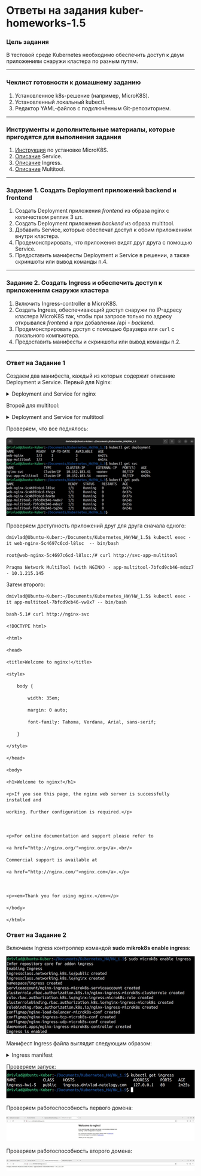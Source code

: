 # Ответы на задания kuber-homeworks-1.5  

### Цель задания

В тестовой среде Kubernetes необходимо обеспечить доступ к двум приложениям снаружи кластера по разным путям.

------

### Чеклист готовности к домашнему заданию

1. Установленное k8s-решение (например, MicroK8S).
2. Установленный локальный kubectl.
3. Редактор YAML-файлов с подключённым Git-репозиторием.

------

### Инструменты и дополнительные материалы, которые пригодятся для выполнения задания

1. [Инструкция](https://microk8s.io/docs/getting-started) по установке MicroK8S.
2. [Описание](https://kubernetes.io/docs/concepts/services-networking/service/) Service.
3. [Описание](https://kubernetes.io/docs/concepts/services-networking/ingress/) Ingress.
4. [Описание](https://github.com/wbitt/Network-MultiTool) Multitool.

------

### Задание 1. Создать Deployment приложений backend и frontend

1. Создать Deployment приложения _frontend_ из образа nginx с количеством реплик 3 шт.
2. Создать Deployment приложения _backend_ из образа multitool. 
3. Добавить Service, которые обеспечат доступ к обоим приложениям внутри кластера. 
4. Продемонстрировать, что приложения видят друг друга с помощью Service.
5. Предоставить манифесты Deployment и Service в решении, а также скриншоты или вывод команды п.4.

------

### Задание 2. Создать Ingress и обеспечить доступ к приложениям снаружи кластера

1. Включить Ingress-controller в MicroK8S.
2. Создать Ingress, обеспечивающий доступ снаружи по IP-адресу кластера MicroK8S так, чтобы при запросе только по адресу открывался _frontend_ а при добавлении /api - _backend_.
3. Продемонстрировать доступ с помощью браузера или `curl` с локального компьютера.
4. Предоставить манифесты и скриншоты или вывод команды п.2.

------

### Ответ на Задание 1

Создаем два манифеста, каждый из которых содержит описание Deployment и Service. Первый для Nginx: 

<details>
<summary>Deployment and Service for nginx</summary>

```yaml
apiVersion: apps/v1
kind: Deployment
metadata:
  name: web-nginx
  namespace: hw1-5
spec:
  replicas: 3
  selector:
    matchLabels:
      app: web
  template:
    metadata:
      labels:
        app: web
    spec:
      containers:
      - name: nginx
        image: nginx:1.20

---
apiVersion: v1
kind: Service
metadata:
  name: nginx-svc
  namespace: hw1-5
spec:
  selector:
    app: web
  ports:
  - port: 80
    name: web
```
</details>

Второй для multitool:  

<details>
<summary>Deployment and Service for multitool</summary>

```yaml
apiVersion: apps/v1
kind: Deployment
metadata:
  name: app-multitool
  namespace: hw1-5
spec:
  replicas: 3
  selector:
    matchLabels:
      app: dmivlad-app
  template:
    metadata:
      labels:
        app: dmivlad-app
    spec:
      containers:
      - name: multitool
        image: praqma/network-multitool:alpine-extra

---
apiVersion: v1
kind: Service
metadata:
  name: svc-app-multitool
  namespace: hw1-5
spec:
  selector:
    app: dmivlad-app
  ports:
  - port: 80
    name: dmivlad-app
```
</details>  

Проверяем, что все поднялось:  

![ALLUP](assets/up-all.jpg)  

Проверяем доступность приложений друг для друга сначала одного:  

```
dmivlad@Ubuntu-Kuber:~/Documents/Kubernetes_HW/HW_1.5$ kubectl exec -it web-nginx-5c4697c6cd-l8lsc  -- bin/bash

root@web-nginx-5c4697c6cd-l8lsc:/# curl http://svc-app-multitool

Praqma Network MultiTool (with NGINX) - app-multitool-7bfcd9cb46-mdxz7 - 10.1.215.145

```

Затем второго:  

```
dmivlad@Ubuntu-Kuber:~/Documents/Kubernetes_HW/HW_1.5$ kubectl exec -it app-multitool-7bfcd9cb46-vw8x7 -- bin/bash

bash-5.1# curl http://nginx-svc

<!DOCTYPE html>

<html>

<head>

<title>Welcome to nginx!</title>

<style>

    body {

        width: 35em;

        margin: 0 auto;

        font-family: Tahoma, Verdana, Arial, sans-serif;

    }

</style>

</head>

<body>

<h1>Welcome to nginx!</h1>

<p>If you see this page, the nginx web server is successfully installed and

working. Further configuration is required.</p>



<p>For online documentation and support please refer to

<a href="http://nginx.org/">nginx.org</a>.<br/>

Commercial support is available at

<a href="http://nginx.com/">nginx.com</a>.</p>



<p><em>Thank you for using nginx.</em></p>

</body>

</html>

```

### Ответ на Задание 2  

Включаем Ingress контроллер командой **sudo mikrok8s enable ingress**:  

![ENINGRESS](assets/en-ingress.jpg)  

Манифест Ingress файла выглядит следующим образом: 

<details>
<summary>Ingress manifest</summary>

```yaml
apiVersion: networking.k8s.io/v1
kind: Ingress
metadata:
  name: ingress-hw1-5
  namespace: hw1-5
  annotations:
    nginx.ingress.kubernetes.io/rewrite-target: /
spec:
  rules:
  - host: ingress.dmivlad-netology.com
    http:
      paths:
      - pathType: Prefix
        path: /
        backend:
          service:
            name: nginx-svc
            port: 
              name: web
      - pathType: Prefix
        path: /api
        backend:
          service:
            name: svc-app-multitool
            port:
              name: dmivlad-app

```
</details>

Проверяем запуск:  
![UPINGRESS](assets/up-ingress.jpg)  

Проверяем работоспособность первого домена:  

![TESTINGRESS](assets/test-ingress.jpg)  

Проверяем работоспособность второго домена:  

![TESTINGRESS2](assets/test-ingress2.jpg)  




